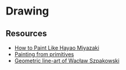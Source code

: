 # Drawing

## Resources

- [How to Paint Like Hayao Miyazaki](https://animationobsessive.substack.com/p/how-to-paint-like-hayao-miyazaki)
- [Painting from primitives](https://schollz.com/tinker/primitives/)
- [Geometric line-art of Wacław Szpakowski](https://www.theparisreview.org/blog/2017/02/15/rhythmical-lines/)
